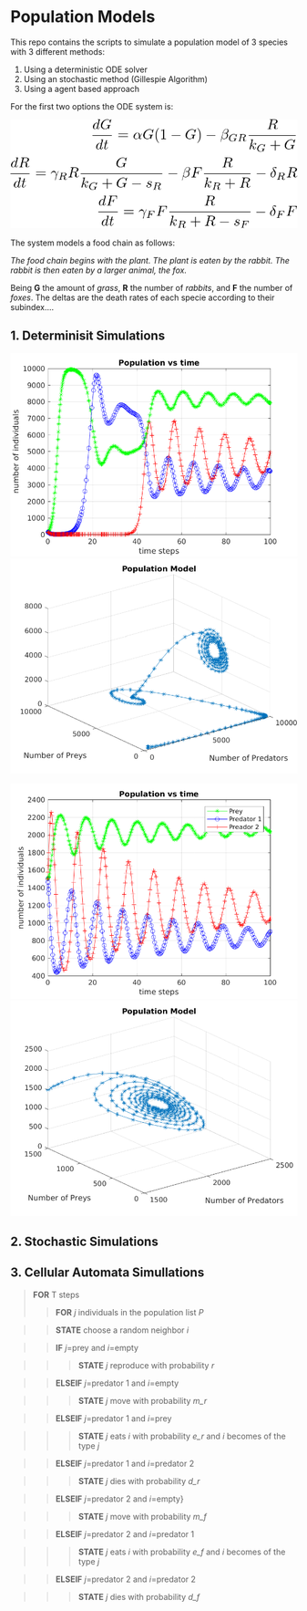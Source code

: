 # Population Models

This repo contains the scripts to simulate a population model of 3 species with 3 different methods:

1. Using a deterministic ODE solver
2. Using an stochastic method (Gillespie Algorithm)
3. Using a agent based approach

For the first two options the ODE system is: 

![equation_system](equation_sys.png)

The system models a food chain as follows: 

*The food chain begins with the plant. The plant is eaten by the rabbit. The rabbit is then eaten by a larger animal, the fox.*

Being **G** the amount of *grass*, **R** the number of *rabbits*, and **F** the number of *foxes*. The deltas are the death rates of each specie according to their subindex....  

## 1. Determinisit Simulations

![result_1](results/_lotkavolterra_ode45_100_150_150_150.png)
![result_2](results/_lotkavolterra_ode45_spaceplot_100_401_201_101.png)


![result_3](results/_lotkavolterra_ode45_50_1500_1500_1500.png)
![result_4](results/_lotkavolterra_ode45_spaceplot_50_1500_1500_1500.png)

## 2. Stochastic Simulations

## 3. Cellular Automata Simullations 

> **FOR** T steps
>> **FOR** *j* individuals in the population list *P*

>> **STATE** choose a random neighbor *i*

>>**IF** *j*=prey and *i*=empty

>>> **STATE** *j* reproduce with probability *r*

>> **ELSEIF** *j*=predator 1 and *i*=empty

>>> **STATE** *j* move with probability *m_r*

>> **ELSEIF** *j*=predator 1 and *i*=prey

>>> **STATE** *j* eats *i* with probability *e_r* and *i* becomes of the type *j*

>> **ELSEIF** *j*=predator 1 and *i*=predator 2

>>> **STATE** *j* dies with probability *d_r*

>> **ELSEIF** *j*=predator 2 and *i*=empty}

>>> **STATE** *j* move with probability *m_f*

>> **ELSEIF** *j*=predator 2 and *i*=predator 1

>>> **STATE** *j* eats $i$ with probability *e_f* and *i* becomes of the type *j*

>> **ELSEIF** *j*=predator 2 and *i*=predator 2

>>> **STATE** *j* dies with probability *d_f*


